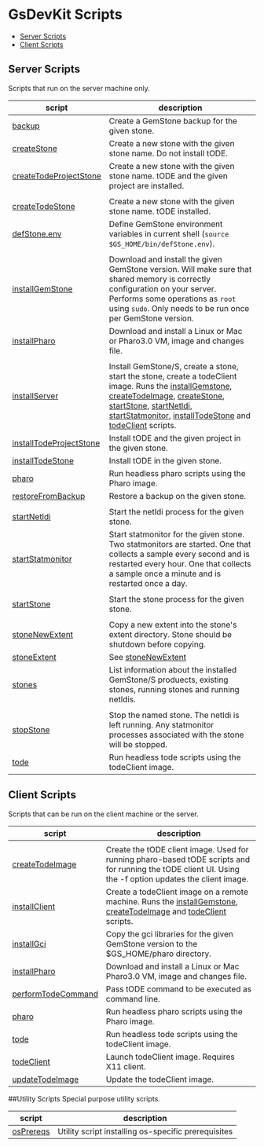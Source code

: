 # GsDevKit Scripts

- [Server Scripts](#server-scripts)
- [Client Scripts](#client-scripts)

## Server Scripts
Scripts that run on the server machine only.

| script | description |
|--------|-------------|
|[backup][3]| Create a GemStone backup for the given stone.|
|[createStone][4]| Create a new stone with the given stone name. Do not install tODE.|
|[createTodeProjectStone][23]| Create a new stone with the given stone name. tODE and the given project are installed.|
|<a name="createTodeStone"></a>
[createTodeStone][5]| Create a new stone with the given stone name. tODE installed.|
|[defStone.env][6]| Define GemStone environment variables in current shell (`source $GS_HOME/bin/defStone.env`).|
|<a name="installGemStone"></a>
[installGemStone][18]| Download and install the given GemStone version. Will make sure that shared memory is correctly configuration on your server. Performs some operations as `root` using `sudo`. Only needs to be run once per GemStone version. |
|[installPharo][19]| Download and install a Linux or Mac or Pharo3.0 VM, image and changes file.|
|<a name="installServer"></a>
[installServer][2]| Install GemStone/S, create a stone, start the stone, create a todeClient image. Runs the [installGemstone][18], [createTodeImage][14], [createStone][4], [startStone][10], [startNetldi][8], [startStatmonitor][9], [installTodeStone][20] and [todeClient][15] scripts.|
|[installTodeProjectStone][24]| Install tODE and the given project in the given stone.|
|[installTodeStone][20]| Install tODE in the given stone.|
|[pharo][21]| Run headless pharo scripts using the Pharo image.|
|[restoreFromBackup][7]|Restore a backup on the given stone.|
|<a name="startNetldi"></a>
[startNetldi][8]| Start the netldi process for the given stone.|
|[startStatmonitor][9]| Start statmonitor for the given stone. Two statmonitors are started. One that collects a sample every second and is restarted every hour. One that collects a sample once a minute and is restarted once a day. |
|<a name="startStone"></a>
[startStone][10]| Start the stone process for the given stone.|
|<a name="stoneNewExtent"></a>
[stoneNewExtent][11]| Copy a new extent into the stone's extent directory. Stone should be shutdown before copying. |
|[stoneExtent][11]| See [stoneNewExtent](#stoneNewExtent) |
|[stones][12]| List information about the installed GemStone/S produects, existing stones, running stones and running netldis.|
|<a name="stopStone"></a>
[stopStone][13]| Stop the named stone. The netldi is left running. Any statmonitor processes associated with the stone will be stopped.|
|[tode][22]| Run headless tode scripts using the todeClient image.|

## Client Scripts
Scripts that can be run on the client machine or the server.

| script | description |
|--------|-------------|
|<a name="createTodeImage"></a>
[createTodeImage][14]| Create the tODE client image. Used for running pharo-based tODE scripts and for running the tODE client UI. Using the -f option updates the client image. | 
|[installClient][1]| Create a todeClient image on a remote machine. Runs the [installGemstone][18], [createTodeImage][14] and [todeClient][15] scripts.|
|[installGci][17]| Copy the gci libraries for the given GemStone version to the $GS\_HOME/pharo directory. |
|[installPharo][19]| Download and install a Linux or Mac Pharo3.0 VM, image and changes file.|
|[performTodeCommand][25]| Pass tODE command to be executed as command line.|
|[pharo][21]| Run headless pharo scripts using the Pharo image.|
|[tode][22]| Run headless tode scripts using the todeClient image.|
|[todeClient][15]| Launch todeClient image. Requires X11 client.|
|[updateTodeImage][16]| Update the todeClient image.|

##Utility Scripts
Special purpose utility scripts.

| script | description |
|--------|-------------|
|[osPrereqs][26]|Utility script installing os-specific prerequisites|

[1]: installClient
[2]: installServer
[3]: backup
[4]: createStone
[5]: createTodeStone
[6]: defStone.env
[7]: restoreFromBackup
[8]: startNetldi
[9]: startStatmonitor
[10]: startStone
[11]: stoneNewExtent
[12]: stones
[13]: stopStone
[14]: createTodeImage
[15]: todeClient
[16]: updateTodeImage
[17]: installGci
[18]: installGemStone
[19]: installPharo
[20]: installTodeStone
[21]: pharo
[22]: tode
[23]: createTodeProjectStone
[24]: installTodeProjectStone
[25]: performTodeCommand
[26]: osPrereqs
